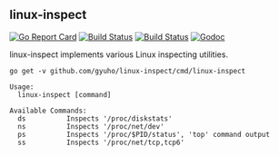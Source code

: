## linux-inspect

[![Go Report Card](https://goreportcard.com/badge/github.com/gyuho/linux-inspect?style=flat-square)](https://goreportcard.com/report/github.com/gyuho/linux-inspect)
[![Build Status](https://img.shields.io/travis/gyuho/linux-inspect.svg?style=flat-square)](https://travis-ci.org/gyuho/linux-inspect)
[![Build Status](https://semaphoreci.com/api/v1/gyuho/linux-inspect/branches/master/shields_badge.svg)](https://semaphoreci.com/gyuho/linux-inspect)
[![Godoc](http://img.shields.io/badge/go-documentation-blue.svg?style=flat-square)](https://godoc.org/github.com/gyuho/linux-inspect)

linux-inspect implements various Linux inspecting utilities.

```
go get -v github.com/gyuho/linux-inspect/cmd/linux-inspect
```

```
Usage:
  linux-inspect [command]

Available Commands:
  ds          Inspects '/proc/diskstats'
  ns          Inspects '/proc/net/dev'
  ps          Inspects '/proc/$PID/status', 'top' command output
  ss          Inspects '/proc/net/tcp,tcp6'
```
